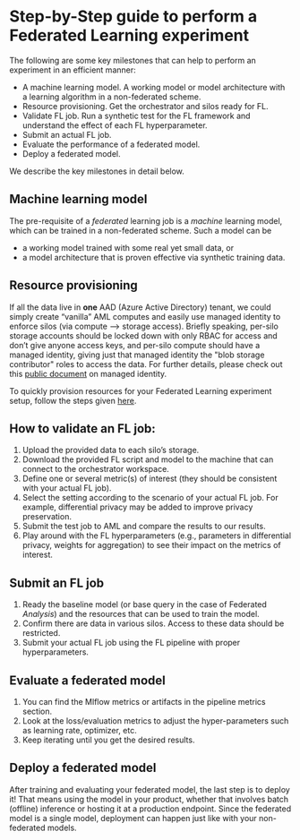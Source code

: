 # Step-by-Step guide to perform a Federated Learning experiment

The following are some key milestones that can help to perform an experiment in an efficient manner:
- A machine learning model. A working model or model architecture with a learning algorithm in a non-federated scheme. 
- Resource provisioning. Get the orchestrator and silos ready for FL. 
- Validate FL job. Run a synthetic test for the FL framework and understand the effect of each FL hyperparameter. 
- Submit an actual FL job.
- Evaluate the performance of a federated model.  
- Deploy a federated model.

We describe the key milestones in detail below. 


## Machine learning model 

The pre-requisite of a _federated_ learning job is a _machine_ learning model, which can be trained in a non-federated scheme. Such a model can be  
- a working model trained with some real yet small data, or  
- a model architecture that is proven effective via synthetic training data. 

## Resource provisioning 

If all the data live in __one__ AAD (Azure Active Directory) tenant, we could simply create “vanilla” AML computes and easily use managed identity to enforce silos (via compute --> storage access). Briefly speaking, per-silo storage accounts should be locked down with only RBAC for access and don’t give anyone access keys, and per-silo compute should have a managed identity, giving just that managed identity the "blob storage contributor" roles to access the data. For further details, please check out this [public document](https://docs.microsoft.com/en-us/azure/machine-learning/how-to-use-managed-identities?tabs=python) on managed identity.

To quickly provision resources for your Federated Learning experiment setup, follow the steps given [here](./quickstart.md/#deploy-demo-resources-in-azure).

## How to validate an FL job:

1. Upload the provided data to each silo’s storage. 
2. Download the provided FL script and model to the machine that can connect to the orchestrator workspace. 
3. Define one or several metric(s) of interest (they should be consistent with your actual FL job). 
4. Select the setting according to the scenario of your actual FL job. For example, differential privacy may be added to improve privacy preservation. 
5. Submit the test job to AML and compare the results to our results. 
6. Play around with the FL hyperparameters (e.g., parameters in differential privacy, weights for aggregation) to see their impact on the metrics of interest.  


## Submit an FL job 

1. Ready the baseline model (or base query in the case of Federated _Analysis_) and the resources that can be used to train the model. 
2. Confirm there are data in various silos. Access to these data should be restricted. 
3. Submit your actual FL job using the FL pipeline with proper hyperparameters.

## Evaluate a federated model 

1. You can find the Mlflow metrics or artifacts in the pipeline metrics section.
2. Look at the loss/evaluation metrics to adjust the hyper-parameters such as learning rate, optimizer, etc.  
3. Keep iterating until you get the desired results. 

## Deploy a federated model

After training and evaluating your federated model, the last step is to deploy it! That means using the
model in your product, whether that involves batch (offline) inference or hosting it at a production
endpoint. Since the federated model is a single model, deployment can happen just like with your
non-federated models.
